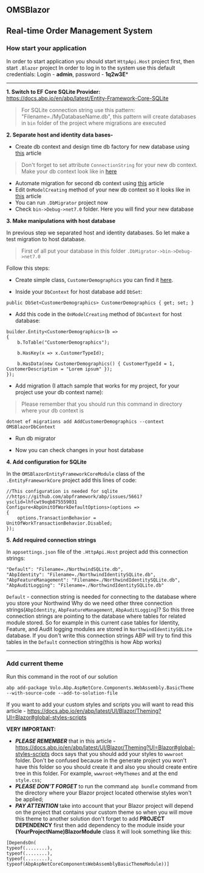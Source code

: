 ## OMSBlazor
Real-time Order Management System
------------------------
### How start your application
In order to start application you should start `HttpApi.Host` project first, then start `.Blazor` project
In order to log in to the system use this default credentials: Login - **admin**, password - **1q2w3E***

------------------------
<b>1. Switch to EF Core SQLite Provider:</b>  
https://docs.abp.io/en/abp/latest/Entity-Framework-Core-SQLite
> For SQLite connection string use this pattern: "Filename=./MyDatabaseName.db",
this pattern will create databases in `bin` folder of the project where migrations are executed

<b>2. Separate host and identity data bases-</b>

- Create db context and design time db factory for new database using [this](https://docs.abp.io/en/abp/latest/Entity-Framework-Core-Migrations#create-a-second-dbcontext) article
> Don't forget to set attribute `ConnectionString` for your new db context. Make your db context look
like in [here](https://github.com/SergeyDavidovich/OMSBlazor/blob/development/src/OMSBlazor.EntityFrameworkCore/EntityFrameworkCore/OMSBlazorIdentityDbContext.cs)
- Automate migration for second db context using [this](https://docs.abp.io/en/abp/latest/Entity-Framework-Core-Migrations#automate-the-second-database-schema-migration) article
- Edit `OnModelCreating` method of your new db context so it looks like in [this](https://docs.abp.io/en/abp/latest/Entity-Framework-Core-Migrations#separating-host-tenant-database-schemas) article
- You can run `.DbMigrator` project now
- Check `bin->Debug->net7.0` folder. Here you will find your new database

<b>3. Make manipulations with host database</b>

In previous step we separated host and identity databases. So let make a test migration to host database.

> First of all put your database in this folder `.DbMigrator->bin->Debug->net7.0`

Follow this steps:
- Create simple class, `CustomerDemographics` you can find it [here](https://github.com/SergeyDavidovich/OMSBlazor/blob/development/src/OMSBlazor.EntityFrameworkCore/HostModels/CustomerDemographic.cs).

- Inside your `DbContext` for host database add `DbSet`:
```
public DbSet<CustomerDemographics> CustomerDemographics { get; set; }
```

- Add this code in the `OnModelCreating` method of `DbContext` for host database:
```
builder.Entity<CustomerDemographics>(b =>
{
    b.ToTable("CustomerDemographics");

    b.HasKey(x => x.CustomerTypeId);

    b.HasData(new CustomerDemographics() { CustomerTypeId = 1, CustomerDescription = "Lorem ipsum" });
});
```

- Add migration (I attach sample that works for my project, for your project use your db context name): 
> Please remember that you should run this command in directory where your db context is
```
dotnet ef migrations add AddCustomerDemographics --context OMSBlazorDbContext
```

- Run db migrator

- Now you can check changes in your host database

<b>4. Add configuration for SQLite</b>

In the `OMSBlazorEntityFrameworkCoreModule` class of the `.EntityFrameworkCore` project add this lines of code:
```
//This configuration is needed for sqlite
//https://github.com/abpframework/abp/issues/5661?ysclid=lhfcwt9oqb875559031
Configure<AbpUnitOfWorkDefaultOptions>(options =>
{
    options.TransactionBehavior = UnitOfWorkTransactionBehavior.Disabled;
});
```

<b>5. Add required connection strings</b>

In `appsettings.json` file of the `.HttpApi.Host` project add this connection strings:
```
"Default": "Filename=./NorthwindSQLite.db",
"AbpIdentity": "Filename=./NorthwindIdentitySQLite.db",
"AbpFeatureManagement": "Filename=./NorthwindIdentitySQLite.db",
"AbpAuditLogging": "Filename=./NorthwindIdentitySQLite.db"
```

`Default` - connection string is needed for connecting to the database where you store your Northwind
Why do we need other three connection strings(`AbpIdentity`, `AbpFeatureManagement`, `AbpAuditLogging`)? 
So this three connection strings are pointing to the database where tables for related module stored. 
So for example in this current case tables for Identity, Feature, and Audit logging modules are stored in
`NorthwindIdentitySQLite` database. If you don't write this connection strings ABP will try to find this tables
in the `Default` connection string(this is how Abp works)

------------------------

### Add current theme

Run this command in the root of our solution 
```
abp add-package Volo.Abp.AspNetCore.Components.WebAssembly.BasicTheme --with-source-code --add-to-solution-file
```

If you want to add your custom styles and scripts you will want to read 
this article - https://docs.abp.io/en/abp/latest/UI/Blazor/Theming?UI=Blazor#global-styles-scripts

**VERY IMPORTANT:**

-  ***PLEASE REMEMBER*** that in this article - https://docs.abp.io/en/abp/latest/UI/Blazor/Theming?UI=Blazor#global-styles-scripts
docs says that you should add your styles to `wwwroot` folder. Don't be confused because in the generate project you won't have this folder so you should create it and also you should create entire tree in this folder. For example, `wwwroot`->`MyThemes` and at the end `style.css`;
- ***PLEASE DON'T FORGET*** to run the command `abp bundle` command from the directory where your Blazor project located otherwise styles won't be applied;
- ***PAY ATTENTION*** take into account that your Blazor project will depend on the project that contains your custom theme so when you will move this theme to another solution don't forget to add **PROJECT DEPENDENCY** first then add dependency to the module inside your **(YourProjectName)BlazorModule** class it will look something like this:
```
[DependsOn(
typeof(........),
typeof(........),
typeof(........),
typeof(AbpAspNetCoreComponentsWebAssemblyBasicThemeModule))]
```